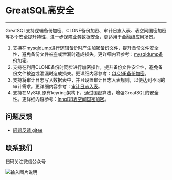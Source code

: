 # GreatSQL高安全
---

GreatSQL支持逻辑备份加密、CLONE备份加密、审计日志入表、表空间国密加密等多个安全提升特性，进一步保障业务数据安全，更适用于金融级应用场景。

1. 支持在mysqldump进行逻辑备份时产生加密备份文件，提升备份文件安全性，避免备份文件被盗或泄漏时造成损失。更详细内容参考：[mysqldump备份加密](5-4-security-mysqldump-encrypt.md)。
2. 支持在利用CLONE备份时同步进行加密操作，提升备份文件安全性，避免备份文件被盗或泄漏时造成损失。更详细内容参考：[CLONE备份加密](5-4-security-clone-encrypt.md)。
3. 支持将审计日志写入数据表中，并且设置审计日志入表规则，以便达到不同的审计需求。更详细内容参考：[审计日志入表](5-4-security-audit-log-in-table.md)。
4. 支持在MySQL原有keyring架构下，通过国密算法，增强GreatSQL的安全性。更详细内容参考：[InnoDB表空间国密加密](5-4-security-innodb-tablespace-encrypt.md)。

**问题反馈**
---
- [问题反馈 gitee](https://gitee.com/GreatSQL/GreatSQL-Manual/issues)


**联系我们**
---

扫码关注微信公众号

![输入图片说明](https://images.gitee.com/uploads/images/2021/0802/141935_2ea2c196_8779455.jpeg "greatsql社区-wx-qrcode-0.5m.jpg")
